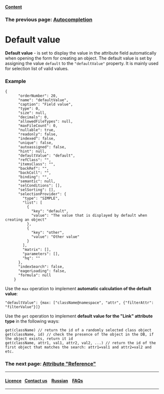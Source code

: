 #### [Content](/docs/en/index.md)

### The previous page: [Autocompletion](/docs/en/2_system_description/metadata_structure/meta_class/atr_autoassigned.md)

# Default value

**Default value** - is set to display the value in the attribute field automatically when opening the form for creating an object. The default value is set by assigning the value `default` to the ` "defaultValue" ` property. It is mainly used for selection list of valid values.

### Example

```
{
      "orderNumber": 20,
      "name": "defaultValue",
      "caption": "Field value",
      "type": 0,
      "size": null,
      "decimals": 0,
      "allowedFileTypes": null,
      "maxFileCount": 0,
      "nullable": true,
      "readonly": false,
      "indexed": false,
      "unique": false,
      "autoassigned": false,
      "hint": null,
      "defaultValue": "default",
      "refClass": "",
      "itemsClass": "",
      "backRef": "",
      "backColl": "",
      "binding": "",
      "semantic": null,
      "selConditions": [],
      "selSorting": [],
      "selectionProvider": {
        "type": "SIMPLE",
        "list": [
          {
            "key": "default",
            "value": "The value that is displayed by default when creating an object"
          },
          {
            "key": "other",
            "value": "Other value"
          }
        ],
        "matrix": [],
        "parameters": [],
        "hq": ""
      },
      "indexSearch": false,
      "eagerLoading": false,
      "formula": null
    }

```

Use the `max` operation to implement **automatic calculation of the default value**:

```
"defaultValue": {max: ["className@namespace", "attr", {"filterAttr": "filterValue"}]}
```


Use the `get` operation to implement **default value for the "Link" attribute type**  in the following ways:

```
get(className) // return the id of a randomly selected class object
get(className, id) // check the presence of the object in the DB, if the object exists, return it id
get(className, attr1, val1, attr2, val2, ...) // return the id of the first object that matches the search: attr1=val1 and attr2=val2 and etc.
```

### The next page: [Attribute "Reference"](/docs/en/2_system_description/metadata_structure/meta_class/atr_ref_backref.md)
--------------------------------------------------------------------------  


 #### [Licence](/LICENCE.md)&ensp;  [Contact us](https://iondv.ru/index.html) &ensp;  [Russian](/docs/ru/2_system_description/metadata_structure/meta_class/atr_default_value.md) &ensp; [FAQs](/faqs.md)          



-------------------------------------------------------------------------- 